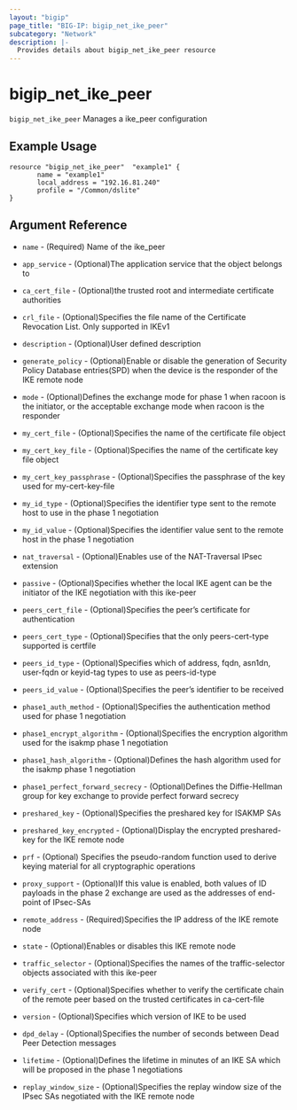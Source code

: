 ```yaml
---
layout: "bigip"
page_title: "BIG-IP: bigip_net_ike_peer"
subcategory: "Network"
description: |-
  Provides details about bigip_net_ike_peer resource
---
```


# bigip\_net\_ike_peer

`bigip_net_ike_peer` Manages a ike_peer configuration



## Example Usage


```hcl
resource "bigip_net_ike_peer"  "example1" {
       name = "example1"
       local_address = "192.16.81.240"
       profile = "/Common/dslite"
}
```

## Argument Reference

* `name` - (Required) Name of the ike_peer

* `app_service` - (Optional)The application service that the object belongs to 

* `ca_cert_file` - (Optional)the trusted root and intermediate certificate authorities 

* `crl_file` - (Optional)Specifies the file name of the Certificate Revocation List. Only supported in IKEv1 

* `description` - (Optional)User defined description 

* `generate_policy` - (Optional)Enable or disable the generation of Security Policy Database entries(SPD) when the device is the responder of the IKE remote node 

* `mode` - (Optional)Defines the exchange mode for phase 1 when racoon is the initiator, or the acceptable exchange mode when racoon is the responder

* `my_cert_file` - (Optional)Specifies the name of the certificate file object

* `my_cert_key_file` - (Optional)Specifies the name of the certificate key file object 

* `my_cert_key_passphrase` - (Optional)Specifies the passphrase of the key used for my-cert-key-file 

* `my_id_type` - (Optional)Specifies the identifier type sent to the remote host to use in the phase 1 negotiation 

* `my_id_value` - (Optional)Specifies the identifier value sent to the remote host in the phase 1 negotiation 

* `nat_traversal` - (Optional)Enables use of the NAT-Traversal IPsec extension 

* `passive` - (Optional)Specifies whether the local IKE agent can be the initiator of the IKE negotiation with this ike-peer

* `peers_cert_file` - (Optional)Specifies the peer’s certificate for authentication 

* `peers_cert_type` - (Optional)Specifies that the only peers-cert-type supported is certfile

* `peers_id_type` - (Optional)Specifies which of address, fqdn, asn1dn, user-fqdn or keyid-tag types to use as peers-id-type 

* `peers_id_value` - (Optional)Specifies the peer’s identifier to be received 

* `phase1_auth_method` - (Optional)Specifies the authentication method used for phase 1 negotiation 

* `phase1_encrypt_algorithm` - (Optional)Specifies the encryption algorithm used for the isakmp phase 1 negotiation 

* `phase1_hash_algorithm` - (Optional)Defines the hash algorithm used for the isakmp phase 1 negotiation 

* `phase1_perfect_forward_secrecy` - (Optional)Defines the Diffie-Hellman group for key exchange to provide perfect forward secrecy 

* `preshared_key` - (Optional)Specifies the preshared key for ISAKMP SAs

* `preshared_key_encrypted` - (Optional)Display the encrypted preshared-key for the IKE remote node 

* `prf` - (Optional) Specifies the pseudo-random function used to derive keying material for all cryptographic operations

* `proxy_support` - (Optional)If this value is enabled, both values of ID payloads in the phase 2 exchange are used as the addresses of end-point of IPsec-SAs 

* `remote_address` - (Required)Specifies the IP address of the IKE remote node 

* `state` - (Optional)Enables or disables this IKE remote node 

* `traffic_selector` - (Optional)Specifies the names of the traffic-selector objects associated with this ike-peer 

* `verify_cert` - (Optional)Specifies whether to verify the certificate chain of the remote peer based on the trusted certificates in ca-cert-file 

* `version` - (Optional)Specifies which version of IKE to be used 

* `dpd_delay` - (Optional)Specifies the number of seconds between Dead Peer Detection messages 

* `lifetime` - (Optional)Defines the lifetime in minutes of an IKE SA which will be proposed in the phase 1 negotiations 

* `replay_window_size` - (Optional)Specifies the replay window size of the IPsec SAs negotiated with the IKE remote node 
